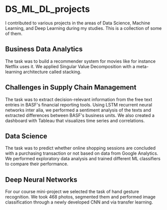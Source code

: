 # DS_ML_DL_projects

I contributed to various projects in the areas of Data Science, Machine Learning, and Deep Learning during my studies. This is a collection of some of them.

##  Business Data Analytics

The task was to build a recommender system for movies like for instance Netflix uses it. We applied Singular Value Decomposition with a meta-learning architecture called stacking.

## Challenges in Supply Chain Management

The task was to extract decision-relevant information from the free text entries in BASF's financial reporting tools. Using LSTM recurrent neural networks inter alia, we performed a sentiment analysis of the texts and extracted differences between BASF's business units. We also created a dashboard with Tableau that visualizes time series and correlations. 

## Data Science

The task was to predict whether online shopping sessions are concluded with a purchasing transaction or not based on data from Google Analytics. We performed exploratory data analysis and trained different ML classifiers to compare their performance.

## Deep Neural Networks

For our course mini-project we selected the task of hand gesture recognition. We took 468 photos, segmented them and performed image classification through a newly developed CNN and via transfer learning.

